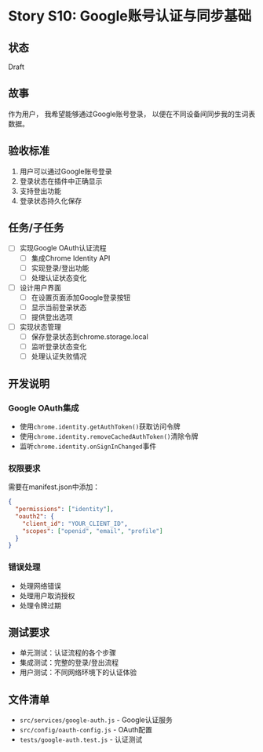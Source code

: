 # Story S10: Google账号认证与同步基础

## 状态
Draft

## 故事
作为用户，
我希望能够通过Google账号登录，
以便在不同设备间同步我的生词表数据。

## 验收标准
1. 用户可以通过Google账号登录
2. 登录状态在插件中正确显示
3. 支持登出功能
4. 登录状态持久化保存

## 任务/子任务
- [ ] 实现Google OAuth认证流程
  - [ ] 集成Chrome Identity API
  - [ ] 实现登录/登出功能
  - [ ] 处理认证状态变化
- [ ] 设计用户界面
  - [ ] 在设置页面添加Google登录按钮
  - [ ] 显示当前登录状态
  - [ ] 提供登出选项
- [ ] 实现状态管理
  - [ ] 保存登录状态到chrome.storage.local
  - [ ] 监听登录状态变化
  - [ ] 处理认证失败情况

## 开发说明
### Google OAuth集成
- 使用`chrome.identity.getAuthToken()`获取访问令牌
- 使用`chrome.identity.removeCachedAuthToken()`清除令牌
- 监听`chrome.identity.onSignInChanged`事件

### 权限要求
需要在manifest.json中添加：
```json
{
  "permissions": ["identity"],
  "oauth2": {
    "client_id": "YOUR_CLIENT_ID",
    "scopes": ["openid", "email", "profile"]
  }
}
```

### 错误处理
- 处理网络错误
- 处理用户取消授权
- 处理令牌过期

## 测试要求
- 单元测试：认证流程的各个步骤
- 集成测试：完整的登录/登出流程
- 用户测试：不同网络环境下的认证体验

## 文件清单
- `src/services/google-auth.js` - Google认证服务
- `src/config/oauth-config.js` - OAuth配置
- `tests/google-auth.test.js` - 认证测试
